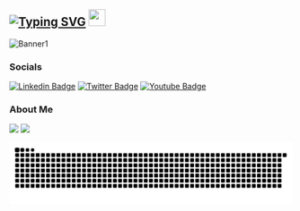 ## [![Typing SVG](https://readme-typing-svg.demolab.com?font=SF+Pro&weight=900&size=24&duration=4000&pause=1000&color=DDDDDD&vCenter=true&width=210&height=24&lines=Hi+there%2C+I'm+Sploters)](https://git.io/typing-svg) <img src="https://camo.githubusercontent.com/e8e7b06ecf583bc040eb60e44eb5b8e0ecc5421320a92929ce21522dbc34c891/68747470733a2f2f6d656469612e67697068792e636f6d2f6d656469612f6876524a434c467a6361737252346961377a2f67697068792e676966" width="30" height="30">

![Banner1](https://user-images.githubusercontent.com/41197858/223089099-e913e5bc-2852-4933-9adf-501e109bfe77.gif)

### Socials

<!--[![Github Badge](https://img.shields.io/badge/-Github-000?style=flat-square&logo=Github&logoColor=white&link=https://github.com/fagnerpsantos)](https://github.com/#) -->
[![Linkedin Badge](https://img.shields.io/badge/-LinkedIn-blue?style=flat-square&logo=Linkedin&logoColor=white&link=https://www.linkedin.com/in/fagnerpsantos/)](https://www.linkedin.com/in/#/)
[![Twitter Badge](https://img.shields.io/badge/-Twitter-1ca0f1?style=flat-square&labelColor=1ca0f1&logo=twitter&logoColor=white&link=https://twitter.com/fagnerpsantos)](https://twitter.com/#)
[![Youtube Badge](https://img.shields.io/badge/-YouTube-ff0000?style=flat-square&labelColor=ff0000&logo=youtube&logoColor=white&link=https://www.youtube.com/user/TreinaWeb)](https://www.youtube.com/user/#)


### About Me

<!--
**Sploters/Sploters** is a ✨ _special_ ✨ repository because its `README.md` (this file) appears on your GitHub profile.

Here are some ideas to get you started:

- 🔭 I’m currently working on ...
- 🌱 I’m currently learning ...
- 👯 I’m looking to collaborate on ...
- 🤔 I’m looking for help with ...
- 💬 Ask me about ...
- 📫 How to reach me: ...
- 😄 Pronouns: ...
- ⚡ Fun fact: ...
-->

<div>
  <img height="190em" src="https://github-readme-stats.vercel.app/api/top-langs/?username=sploters&layout=compact&theme=midnight-purple&hide=&langs_count=8"/>
  <img height="190em" src="https://github-readme-stats.vercel.app/api?username=sploters&theme=midnight-purple&show_icons=true&include_all_commits"/>
</div>

![Snake animation](https://github.com/sploters/sploters/blob/output/github-contribution-grid-snake.svg)
